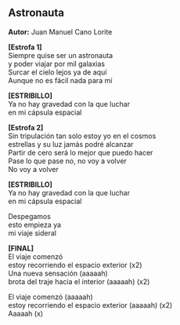 ## Astronauta  
**Autor:** Juan Manuel Cano Lorite  

**[Estrofa 1]**  
Siempre quise ser un astronauta  
y poder viajar por mil galaxias  
Surcar el cielo lejos ya de aquí  
Aunque no es fácil nada para mí  

**[ESTRIBILLO]**  
Ya no hay gravedad con la que luchar  
en mi cápsula espacial  

**[Estrofa 2]**  
Sin tripulación tan solo estoy yo en el cosmos  
estrellas y su luz jamás podré alcanzar  
Partir de cero será lo mejor que puedo hacer  
Pase lo que pase no, no voy a volver  
No voy a volver  

**[ESTRIBILLO]**  
Ya no hay gravedad con la que luchar  
en mi cápsula espacial  

Despegamos  
esto empieza ya  
mi viaje sideral  

**[FINAL]**  
El viaje comenzó  
estoy recorriendo el espacio exterior (x2)  
Una nueva sensación (aaaaah)   
brota del traje hacia el interior (aaaaah) (x2)  

El viaje comenzó (aaaaah)   
estoy recorriendo el espacio exterior (aaaaah) (x2)  
Aaaaah (x)
